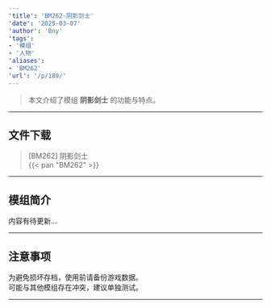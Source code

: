 ```yaml
---
'title': 'BM262-阴影剑士'
'date': '2025-03-07'
'author': 'Bny'
'tags':
- '模组'
- '人物'
'aliases':
- 'BM262'
'url': '/p/189/'
---
```


> 本文介绍了模组 **阴影剑士** 的功能与特点。

---

## 文件下载

> [BM262] 阴影剑士  
{{< pan "BM262" >}}  

---

## 模组简介

>  
内容有待更新...  

---

## 注意事项

>  
为避免损坏存档，使用前请备份游戏数据。  
可能与其他模组存在冲突，建议单独测试。  

---

